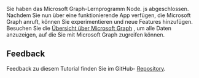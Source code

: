 <!-- markdownlint-disable MD002 MD041 -->

Sie haben das Microsoft Graph-Lernprogramm Node. js abgeschlossen. Nachdem Sie nun über eine funktionierende App verfügen, die Microsoft Graph anruft, können Sie experimentieren und neue Features hinzufügen. Besuchen Sie die [Übersicht über Microsoft Graph](/graph/overview) , um alle Daten anzuzeigen, auf die Sie mit Microsoft Graph zugreifen können.

## <a name="feedback"></a>Feedback

Feedback zu diesem Tutorial finden Sie im GitHub- [Repository](https://github.com/microsoftgraph/msgraph-training-nodeexpressapp).